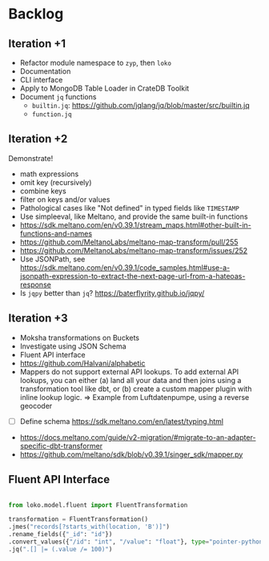 # Backlog

## Iteration +1
- Refactor module namespace to `zyp`, then `loko`
- Documentation
- CLI interface
- Apply to MongoDB Table Loader in CrateDB Toolkit
- Document `jq` functions
  - `builtin.jq`: https://github.com/jqlang/jq/blob/master/src/builtin.jq
  - `function.jq`

## Iteration +2
Demonstrate!
- math expressions
- omit key (recursively)
- combine keys
- filter on keys and/or values
- Pathological cases like "Not defined" in typed fields like `TIMESTAMP`
- Use simpleeval, like Meltano, and provide the same built-in functions
- https://sdk.meltano.com/en/v0.39.1/stream_maps.html#other-built-in-functions-and-names
- https://github.com/MeltanoLabs/meltano-map-transform/pull/255
- https://github.com/MeltanoLabs/meltano-map-transform/issues/252
- Use JSONPath, see https://sdk.meltano.com/en/v0.39.1/code_samples.html#use-a-jsonpath-expression-to-extract-the-next-page-url-from-a-hateoas-response
- Is `jqpy` better than `jq`?
  https://baterflyrity.github.io/jqpy/

## Iteration +3
- Moksha transformations on Buckets
- Investigate using JSON Schema
- Fluent API interface
- https://github.com/Halvani/alphabetic
- Mappers do not support external API lookups.
  To add external API lookups, you can either (a) land all your data and
  then joins using a transformation tool like dbt, or (b) create a custom
  mapper plugin with inline lookup logic.
  => Example from Luftdatenpumpe, using a reverse geocoder
- [ ] Define schema
  https://sdk.meltano.com/en/latest/typing.html
- https://docs.meltano.com/guide/v2-migration/#migrate-to-an-adapter-specific-dbt-transformer
- https://github.com/meltano/sdk/blob/v0.39.1/singer_sdk/mapper.py

## Fluent API Interface

```python

from loko.model.fluent import FluentTransformation

transformation = FluentTransformation()
.jmes("records[?starts_with(location, 'B')]")
.rename_fields({"_id": "id"})
.convert_values({"/id": "int", "/value": "float"}, type="pointer-python")
.jq(".[] |= (.value /= 100)")
```
